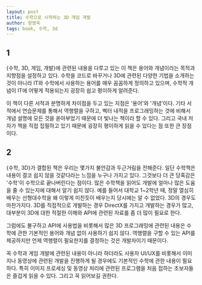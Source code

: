 ```yaml
---
layout: post
title: 수학으로 시작하는 3D 게임 개발
author: 양영욱
tags: book, 수학, 3d
---
```


## 1
{수학, 3D, 게임, 개발}에 관련된 내용을 다루고 있는 이 책은 용어와 개념이라는 목적과 지향점을 설정하고 있다. 수학을 코드로 바꾸거나 3D에 관련된 다양한 기법을 소개하는 것이 아니라 IT와 수학에서 사용하는 용어를 매우 꼼꼼하게 정의하고 있으며, 수학적 개념이 IT에 어떻게 적용되는지 굉장히 쉽고 평이하게 알려준다.

이 책이 다른 서적과 분명하게 차이점을 두고 있는 지점은 '용어'와 '개념'이다. 기타 서적에서 연습문제를 통해서 역행렬을 구하고, 벡터 내적을 프로그래밍하는 것에 비해서 개념 설명에 모든 것을 쏟아부었기 때문에 더 빛나는 책이라 할 수 있다. 그리고 국내 저자가 책을 직접 집필하고 있기 때문에 굉장히 평이하게 읽을 수 있다는 점 또한 큰 장점이다.

## 2
{수학, 3D}가 결합된 책은 우리는 몇가지 불안감과 두근거림을 전해준다. 일단 수학책은 내용이 결코 쉽지 않을 것같다라는 느낌을 누구나 가지고 있다. 그것보다 더 큰 당혹감은 '수학'이 수학으로 끝나버린다는 점이다. 많은 수학책을 읽어도 개발에 얼마나 많은 도움을 줄 수 있는지에 대해서 알기 쉽지 않다. 예를 들어서 대학교 1~2학년 때, 정말 열심히 배우는 선형대수학을 왜 이렇게 미친듯이 배우는지 당시에는 알 수 없었다. 3D의 경우도 마찬가지다. 3D를 직접적으로 개발하는 경우 DirectX를 가지고 개발하는 경우가 많고, 대부분이 3D에 대한 적절한 이해와 API에 관련된 자료를 좀 더 많이 필요로 한다.

그럼에도 불구하고 API에 사용법을 비롯해서 많은 3D 프로그래밍에 관련된 내용은 수학에 관한 기본적인 용어와 개념 없이 사용하기 쉽지 않다. 역행렬을 구할 수 있는 API를 제공하지만 언제 역행렬이 필요한지를 결정하는 것은 개발자이기 때문이다.

꼭 수학과 게임 개발에 관련된 내용이 아니라 하더라도 사용자 UI/UX를 비롯해서 이미지나 동영상에 관련된 개발을 진행하게 될 경우에도 기본적인 수학에 관한 내용이 필요하다. 특히 이미지 프로세싱 및 동영상 처리에 관련된 프로그램을 처음 접하는 초보자들은 즐겁게 읽을 수 있다. 그리고 꼭 읽어보길 권한다.